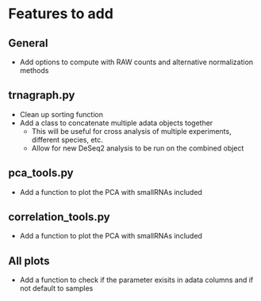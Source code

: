 # Features to add

## General

* Add options to compute with RAW counts and alternative normalization methods

## trnagraph.py

* Clean up sorting function
* Add a class to concatenate multiple adata objects together
  * This will be useful for cross analysis of multiple experiments, different species, etc.
  * Allow for new DeSeq2 analysis to be run on the combined object

## pca_tools.py

* Add a function to plot the PCA with smallRNAs included

## correlation_tools.py

* Add a function to plot the PCA with smallRNAs included

## All plots

* Add a function to check if the parameter exisits in adata columns and if not default to samples